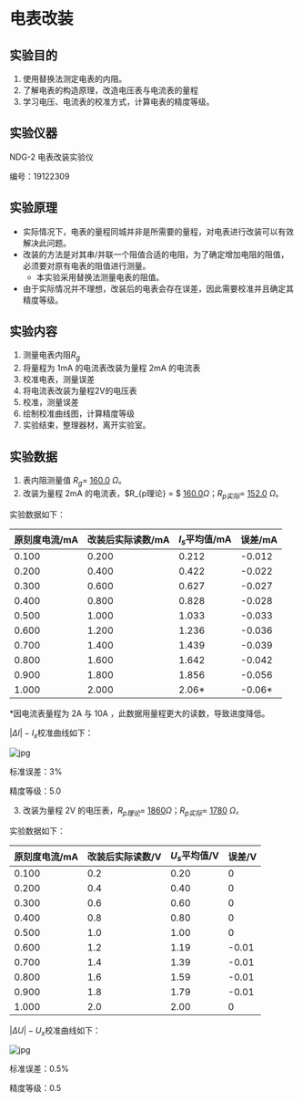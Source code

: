 # 电表改装

## 实验目的

1. 使用替换法测定电表的内阻。
2. 了解电表的构造原理，改造电压表与电流表的量程
3. 学习电压、电流表的校准方式，计算电表的精度等级。

## 实验仪器

NDG-2 电表改装实验仪

编号：19122309

## 实验原理

- 实际情况下，电表的量程同城并非是所需要的量程，对电表进行改装可以有效解决此问题。
- 改装的方法是对其串/并联一个阻值合适的电阻，为了确定增加电阻的阻值，必须要对原有电表的阻值进行测量。
  - 本实验采用替换法测量电表的阻值。
- 由于实际情况并不理想，改装后的电表会存在误差，因此需要校准并且确定其精度等级。

## 实验内容

1. 测量电表内阻$R_g$
2. 将量程为 1mA 的电流表改装为量程 2mA 的电流表
3. 校准电表，测量误差
4. 将电流表改装为量程2V的电压表
5. 校准，测量误差
6. 绘制校准曲线图，计算精度等级
7. 实验结束，整理器材，离开实验室。

## 实验数据

1. 表内阻测量值 $R_g$= <u>160.0</u> $\Omega$。
2. 改装为量程 2mA 的电流表，$R_{p理论} = $ <u>160.0</u>$\Omega$；$R_{p实际}=$ <u>152.0</u> $\Omega$。

实验数据如下：

| 原刻度电流/mA | 改装后实际读数/mA | $I_s$平均值/mA | 误差/mA |
| ------------- | ----------------- | -------------- | ------- |
| 0.100         | 0.200             | 0.212          | -0.012  |
| 0.200         | 0.400             | 0.422          | -0.022  |
| 0.300         | 0.600             | 0.627          | -0.027  |
| 0.400         | 0.800             | 0.828          | -0.028  |
| 0.500         | 1.000             | 1.033          | -0.033  |
| 0.600         | 1.200             | 1.236          | -0.036  |
| 0.700         | 1.400             | 1.439          | -0.039  |
| 0.800         | 1.600             | 1.642          | -0.042  |
| 0.900         | 1.800             | 1.856          | -0.056  |
| 1.000         | 2.000             | 2.06*          | -0.06*  |

*因电流表量程为 2A 与 10A ，此数据用量程更大的读数，导致进度降低。

$|\Delta I|-I_x$校准曲线如下：

![jpg](src\I.jpg)

标准误差：3%

精度等级：5.0



3. 改装为量程 2V 的电压表，$R_{p理论}=$ <u>1860</u>$\Omega$；$R_{p实际}=$ <u>1780</u> $\Omega$。

实验数据如下：

| 原刻度电流/mA | 改装后实际读数/V | $U_s$平均值/V | 误差/V |
| ------------- | ---------------- | ------------- | ------ |
| 0.100         | 0.2              | 0.20          | 0      |
| 0.200         | 0.4              | 0.40          | 0      |
| 0.300         | 0.6              | 0.60          | 0      |
| 0.400         | 0.8              | 0.80          | 0      |
| 0.500         | 1.0              | 1.00          | 0      |
| 0.600         | 1.2              | 1.19          | -0.01  |
| 0.700         | 1.4              | 1.39          | -0.01  |
| 0.800         | 1.6              | 1.59          | -0.01  |
| 0.900         | 1.8              | 1.79          | -0.01  |
| 1.000         | 2.0              | 2.00          | 0      |

$|\Delta U|-U_x$校准曲线如下：

![jpg](src\U.jpg)

标准误差：0.5%

精度等级：0.5